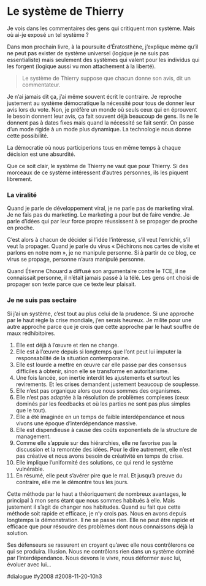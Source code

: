 # Le système de Thierry

Je vois dans les commentaires des gens qui critiquent mon système. Mais où ai-je exposé un tel système ?

Dans mon prochain livre, à la poursuite d’Ératosthène, j’explique même qu’il ne peut pas exister de système universel (logique je ne suis pas essentialiste) mais seulement des systèmes qui valent pour les individus qui les forgent (logique aussi vu mon attachement à la liberté).

> Le système de Thierry suppose que chacun donne son avis, dit un commentateur.

Je n’ai jamais dit ça, j’ai même souvent écrit le contraire. Je reproche justement au système démocratique la nécessité pour tous de donner leur avis lors du vote. Non, je préfère un monde où seuls ceux qui en éprouvent le besoin donnent leur avis, ça fait souvent déjà beaucoup de gens. Ils ne le donnent pas à dates fixes mais quand la nécessité se fait sentir. On passe d’un mode rigide à un mode plus dynamique. La technologie nous donne cette possibilité.

La démocratie où nous participerions tous en même temps à chaque décision est une absurdité.

Que ce soit clair, le système de Thierry ne vaut que pour Thierry. Si des morceaux de ce système intéressent d’autres personnes, ils les piquent librement.

### La viralité

Quand je parle de développement viral, je ne parle pas de marketing viral. Je ne fais pas du marketing. Le marketing a pour but de faire vendre. Je parle d’idées qui par leur force propre réussissent à se propager de proche en proche.

C’est alors à chacun de décider si l’idée l’intéresse, s’il veut l’enrichir, s’il veut la propager. Quand je parle du virus « Déchirons nos cartes de visite et parlons en notre nom », je ne manipule personne. Si à partir de ce blog, ce virus se propage, personne n’aura manipulé personne.

Quand Étienne Chouard a diffusé son argumentaire contre le TCE, il ne connaissait personne, il n’était jamais passé à la télé. Les gens ont choisi de propager son texte parce que ce texte leur plaisait.

### Je ne suis pas sectaire

Si j’ai un système, c’est tout au plus celui de la prudence. Si une approche par le haut règle la crise mondiale, j’en serais heureux. Je milite pour une autre approche parce que je crois que cette approche par le haut souffre de maux rédhibitoires.

1. Elle est déjà à l’œuvre et rien ne change.
2. Elle est à l’œuvre depuis si longtemps que l’ont peut lui imputer la responsabilité de la situation contemporaine.
3. Elle est lourde a mettre en œuvre car elle passe par des consensus difficiles à obtenir, sinon elle se transforme en autoritarisme.
4. Une fois lancée, son inertie interdit les ajustements et surtout les revirements. Et les crises demandent justement beaucoup de souplesse.
5. Elle n’est pas organique alors que nous sommes des organismes.
6. Elle n’est pas adaptée à la résolution de problèmes complexes (ceux dominés par les feedbacks et où les parties ne sont pas plus simples que le tout).
7. Elle a été imaginée en un temps de faible interdépendance et nous vivons une époque d’interdépendance massive.
8. Elle est dispendieuse à cause des coûts exponentiels de la structure de management.
9. Comme elle s’appuie sur des hiérarchies, elle ne favorise pas la discussion et la remontée des idées. Pour le dire autrement, elle n’est pas créative et nous avons besoin de créativité en temps de crise.
10. Elle implique l’uniformité des solutions, ce qui rend le système vulnérable.
11. En résumé, elle peut s’avérer pire que le mal. Et jusqu’à preuve du contraire, elle me le démontre tous les jours.

Cette méthode par le haut a théoriquement de nombreux avantages, le principal à mon sens étant que nous sommes habitués à elle. Mais justement il s’agit de changer nos habitudes. Quand au fait que cette méthode soit rapide et efficace, je n’y crois pas. Nous en avons depuis longtemps la démonstration. Il ne se passe rien. Elle ne peut être rapide et efficace que pour résoudre des problèmes dont nous connaissons déjà la solution.

Ses défenseurs se rassurent en croyant qu’avec elle nous contrôlerons ce qui se produira. Illusion. Nous ne contrôlons rien dans un système dominé par l’interdépendance. Nous devons le vivre, nous déformer avec lui, évoluer avec lui…

#dialogue #y2008 #2008-11-20-10h3

